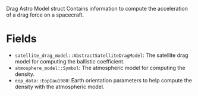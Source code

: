 Drag Astro Model struct Contains information to compute the acceleration of a drag force on a spacecraft.

# Fields

  * `satellite_drag_model::AbstractSatelliteDragModel`: The satellite drag model for computing the ballistic coefficient.
  * `atmosphere_model::Symbol`: The atmospheric model for computing the density.
  * `eop_data::EopIau1980`: Earth orientation parameters to help compute the density with the atmospheric model.

